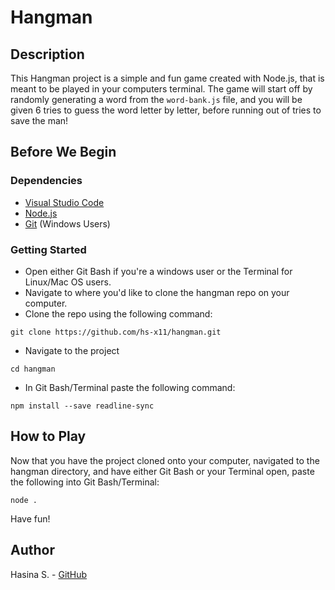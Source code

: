 # Hangman
## Description
This Hangman project is a simple and fun game created with Node.js, that is meant to be played in your computers terminal. The game will start off by randomly generating a word from the `word-bank.js` file, and you will be given 6 tries to guess the word letter by letter, before running out of tries to save the man!
## Before We Begin
### Dependencies
- [Visual Studio Code](https://code.visualstudio.com/)
- [Node.js](https://nodejs.org/en/)
- [Git](https://git-scm.com/downloads) (Windows Users)
### Getting Started
- Open either Git Bash if you're a windows user or the Terminal for Linux/Mac OS users.
- Navigate to where you'd like to clone the hangman repo on your computer.
- Clone the repo using the following command:
```
git clone https://github.com/hs-x11/hangman.git
``` 
- Navigate to the project
```
cd hangman
```
- In Git Bash/Terminal paste the following command:
```
npm install --save readline-sync
```
## How to Play
Now that you have the project cloned onto your computer, navigated to the hangman directory, and have either Git Bash or your Terminal open, paste the following into Git Bash/Terminal:
```
node .
```
Have fun!
## Author
Hasina S. - [GitHub](https://github.com/hs-x11)
